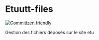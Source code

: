 # Etuutt-files

[![Commitizen friendly](https://img.shields.io/badge/commitizen-friendly-brightgreen.svg)](http://commitizen.github.io/cz-cli/)

Gestion des fichiers déposés sur le site etu
